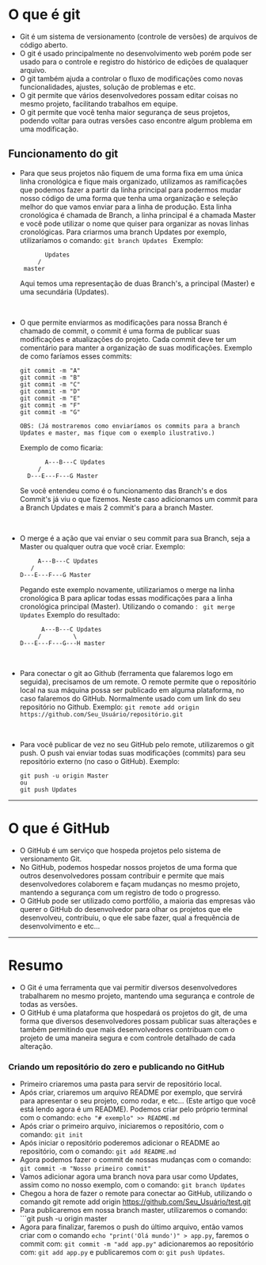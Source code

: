 # O que é git
* Git é um sistema de versionamento (controle de versões) de arquivos de código aberto.
* O git é usado principalmente no desenvolvimento web porém pode ser usado para o controle e registro do histórico de edições de qualaquer arquivo.
* O git também ajuda a controlar o fluxo de modificações como novas funcionalidades, ajustes, solução de problemas e etc. 
* O git permite que vários desenvolvedores possam editar coisas no mesmo projeto, facilitando trabalhos em equipe.
* O git permite que você tenha maior segurança de seus projetos, podendo voltar para outras versões caso encontre algum problema em uma modificação.

## Funcionamento do git
* Para que seus projetos não fiquem de uma forma fixa em uma única linha cronológica e fique mais organizado, utilizamos as ramificações que podemos fazer a partir da linha principal para podermos mudar nosso código de uma forma que tenha uma organização e seleção melhor do que vamos enviar para a linha de produção. Esta linha cronológica é chamada de Branch, a linha principal é a chamada Master e você pode utilizar o nome que quiser para organizar as novas linhas cronológicas. Para criarmos uma branch Updates por exemplo, utilizaríamos o comando: ```git branch Updates ```
Exemplo:
    ```
           Updates
         /
     master
    ```
    Aqui temos uma representação de duas Branch's, a principal (Master) e uma secundária (Updates).
<br>

* O que permite enviarmos as modificações para nossa Branch é chamado de commit, o commit é uma forma de publicar suas modificações e atualizações do projeto. Cada commit deve ter um comentário para manter a organização de suas modificações.
Exemplo de como faríamos esses commits:

    ```
    git commit -m "A" 
    git commit -m "B" 
    git commit -m "C" 
    git commit -m "D" 
    git commit -m "E" 
    git commit -m "F" 
    git commit -m "G" 

    OBS: (Já mostraremos como enviaríamos os commits para a branch Updates e master, mas fique com o exemplo ilustrativo.)
    ```

    Exemplo de como ficaria:

             A---B---C Updates
           /
        D---E---F---G Master

    Se você entendeu como é o funcionamento das Branch's e dos Commit's já viu o que fizemos. Neste caso adicionamos um commit para a Branch Updates e mais 2 commit's para a branch Master.
<br>

* O merge é a ação que vai enviar o seu commit para sua Branch, seja a Master ou qualquer outra que você criar.
Exemplo:
    ```
         A---B---C Updates
       /
    D---E---F---G Master
    ```
    Pegando este exemplo novamente, utilizariamos o merge na linha cronológica B para aplicar todas essas modificações para a linha cronológica principal (Master). Utilizando o comando : ``` git merge Updates```
    Exemplo do resultado:
    ```
          A---B---C Updates
	     /         \
    D---E---F---G---H master
    ```
<br>

* Para conectar o git ao Github (ferramenta que falaremos logo em seguida), precisamos de um remote. O remote permite que o repositório local na sua máquina possa ser publicado em alguma plataforma, no caso falaremos do GitHub. Normalmente usado com um link do seu repositório no Github.
Exemplo:
    ``` git remote add origin https://github.com/Seu_Usuário/repositório.git    ```
<br>

* Para você publicar de vez no seu GitHub pelo remote, utilizaremos o git push. O push vai enviar todas suas modificações (commits) para seu repositório externo (no caso o GitHub).
Exemplo:
    ```
    git push -u origin Master
    ou
    git push Updates
    ```
---
# O que é GitHub
* O GitHub é um serviço que hospeda projetos pelo sistema de versionamento Git. 
* No GitHub, podemos hospedar nossos projetos de uma forma que outros desenvolvedores possam contribuir e permite que mais desenvolvedores colaborem e façam mudanças no mesmo projeto, mantendo a segurança com um registro de todo o progresso.
* O GitHub pode ser utilizado como portfólio, a maioria das empresas vão querer o GitHub do desenvolvedor para olhar os projetos que ele desenvolveu, contribuiu, o que ele sabe fazer, qual a frequência de desenvolvimento e etc...

---
# Resumo
* O Git é uma ferramenta que vai permitir diversos desenvolvedores trabalharem no mesmo projeto, mantendo uma segurança e controle de todas as versões.
* O GitHub é uma plataforma que hospedará os projetos do git, de uma forma que diversos desenvolvedores possam publicar suas alterações e também permitindo que mais desenvolvedores contribuam com o projeto de uma maneira segura e com controle detalhado de cada alteração.

### Criando um repositório do zero e publicando no GitHub

* Primeiro criaremos uma pasta para servir de repositório local.
* Após criar, criaremos um arquivo README por exemplo, que servirá para apresentar o seu projeto, como rodar, e etc... (Este artigo que você está lendo agora é um README). Podemos criar pelo próprio terminal com o comando: ```echo "# exemplo" >> README.md```
* Após criar o primeiro arquivo, iniciaremos o repositório, com o comando: ```git init ```
* Após iniciar o repositório poderemos adicionar o README ao repositório, com o comando: ```git add README.md ```
* Agora podemos fazer o commit de nossas mudanças com o comando: ```git commit -m "Nosso primeiro commit" ```
* Vamos adicionar agora uma branch nova para usar como Updates, assim como no nosso exemplo, com o comando: ```git branch Updates```
* Chegou a hora de fazer o remote para conectar ao GitHub, utilizando o comando git remote add origin https://github.com/Seu_Usuário/test.git
* Para publicaremos em nossa branch master, utilizaremos o comando: ```git push -u origin master
* Agora para finalizar, faremos o push do último arquivo, então vamos criar com o comando ```echo "print('Olá mundo')" > app.py```, faremos o commit com: ```git commit -m "add app.py"``` adicionaremos ao repositório com: ```git add app.py``` e publicaremos com o: ```git push Updates```.

